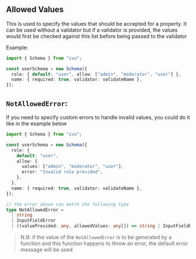 ## Allowed Values

This is used to specify the values that should be accepted for a property. It can be used without a validator but if a validator is provided, the values would first be checked against this list before being passed to the validator

Example:

```ts
import { Schema } from "ivo";

const userSchema = new Schema({
  role: { default: "user", allow: ["admin", "moderator", "user"] },
  name: { required: true, validator: validateName },
});
```

## `NotAllowedError`:

If you need to specify custom errors to handle invalid values, you could do it like in the example below

```ts
import { Schema } from "ivo";

const userSchema = new Schema({
  role: {
    default: "user",
    allow: {
      values: ["admin", "moderator", "user"],
      error: "Invalid role provided",
    },
  },
  name: { required: true, validator: validateName },
});

// the error above can match the following type
type NotAllowedError =
  | string
  | InputFieldError
  | ((valueProvided: any, allowedValues: any[]) => string | InputFieldError);
```

> N.B: if the value of the `NotAllowedError` is to be generated by a function and this function happens to throw an error, the default error message will be used
